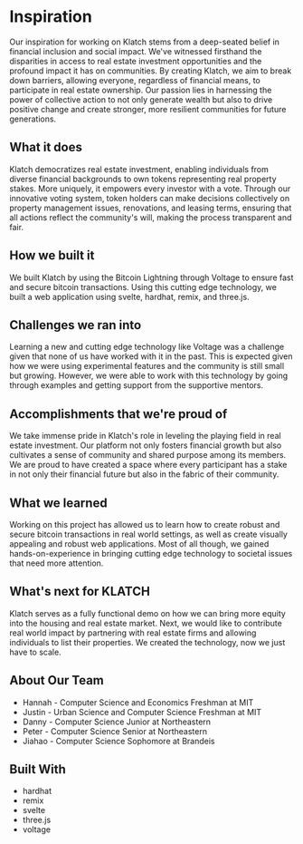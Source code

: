 
# Inspiration
Our inspiration for working on Klatch stems from a deep-seated belief in financial inclusion and social impact. We've witnessed firsthand the disparities in access to real estate investment opportunities and the profound impact it has on communities. By creating Klatch, we aim to break down barriers, allowing everyone, regardless of financial means, to participate in real estate ownership. Our passion lies in harnessing the power of collective action to not only generate wealth but also to drive positive change and create stronger, more resilient communities for future generations.

## What it does
Klatch democratizes real estate investment, enabling individuals from diverse financial backgrounds to own tokens representing real property stakes. More uniquely, it empowers every investor with a vote. Through our innovative voting system, token holders can make decisions collectively on property management issues, renovations, and leasing terms, ensuring that all actions reflect the community's will, making the process transparent and fair.

## How we built it
We built Klatch by using the Bitcoin Lightning through Voltage to ensure fast and secure bitcoin transactions. Using this cutting edge technology, we built a web application using svelte, hardhat, remix, and three.js.

## Challenges we ran into
Learning a new and cutting edge technology like Voltage was a challenge given that none of us have worked with it in the past. This is expected given how we were using experimental features and the community is still small but growing. However, we were able to work with this technology by going through examples and getting support from the supportive mentors.

## Accomplishments that we're proud of
We take immense pride in Klatch's role in leveling the playing field in real estate investment. Our platform not only fosters financial growth but also cultivates a sense of community and shared purpose among its members. We are proud to have created a space where every participant has a stake in not only their financial future but also in the fabric of their community.

## What we learned
Working on this project has allowed us to learn how to create robust and secure bitcoin transactions in real world settings, as well as create visually appealing and robust web applications. Most of all though, we gained hands-on-experience in bringing cutting edge technology to societal issues that need more attention.

## What's next for KLATCH
Klatch serves as a fully functional demo on how we can bring more equity into the housing and real estate market. Next, we would like to contribute real world impact by partnering with real estate firms and allowing individuals to list their properties. We created the technology, now we just have to scale.

## About Our Team
- Hannah - Computer Science and Economics Freshman at MIT
- Justin - Urban Science and Computer Science Freshman at MIT
- Danny - Computer Science Junior at Northeastern
- Peter - Computer Science Senior at Northeastern
- Jiahao - Computer Science Sophomore at Brandeis

## Built With
- hardhat
- remix
- svelte
- three.js
- voltage
